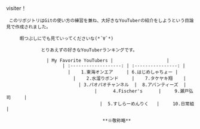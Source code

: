 
 visiter！
   
     このリポジトリはGitの使い方の練習を兼ね、大好きなYouTuberの紹介をしようという目論見で作成されました。
         
	     暇つぶしにでも見ていってくださいな(*´∀`*)
	           
		         とりあえずの好きなYouTuberランキングです。

			       | My Favorite YouTubers |                    |
			             | :-------------------: | :----------------: |
				           |    1.東海オンエア     | 6.はじめしゃちょー |
					         |    2.水溜りボンド     |    7.タケヤキ翔    |
						       | 3.パオパオチャンネル  |  8.アバンティーズ  |
						             |      4.Fischer's      |     9.瀬戸弘司     |
							           |  5.すしらーめんりく   |     10.日常組      |
								           
									   	**※敬称略**


